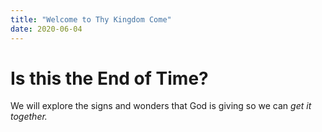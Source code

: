 ```yaml
---
title: "Welcome to Thy Kingdom Come"
date: 2020-06-04
---
```


<h1>Is this the End of Time?</h1>

<p>We will explore the signs and wonders that God is giving so we can <i>get it together.</i></p>
